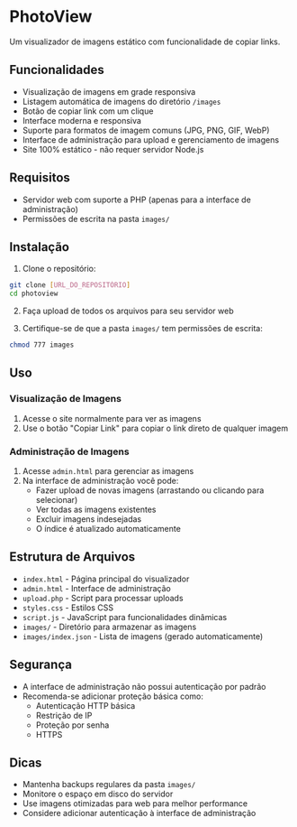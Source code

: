 # PhotoView

Um visualizador de imagens estático com funcionalidade de copiar links.

## Funcionalidades

- Visualização de imagens em grade responsiva
- Listagem automática de imagens do diretório `/images`
- Botão de copiar link com um clique
- Interface moderna e responsiva
- Suporte para formatos de imagem comuns (JPG, PNG, GIF, WebP)
- Interface de administração para upload e gerenciamento de imagens
- Site 100% estático - não requer servidor Node.js

## Requisitos

- Servidor web com suporte a PHP (apenas para a interface de administração)
- Permissões de escrita na pasta `images/`

## Instalação

1. Clone o repositório:
```bash
git clone [URL_DO_REPOSITÓRIO]
cd photoview
```

2. Faça upload de todos os arquivos para seu servidor web

3. Certifique-se de que a pasta `images/` tem permissões de escrita:
```bash
chmod 777 images
```

## Uso

### Visualização de Imagens
1. Acesse o site normalmente para ver as imagens
2. Use o botão "Copiar Link" para copiar o link direto de qualquer imagem

### Administração de Imagens
1. Acesse `admin.html` para gerenciar as imagens
2. Na interface de administração você pode:
   - Fazer upload de novas imagens (arrastando ou clicando para selecionar)
   - Ver todas as imagens existentes
   - Excluir imagens indesejadas
   - O índice é atualizado automaticamente

## Estrutura de Arquivos

- `index.html` - Página principal do visualizador
- `admin.html` - Interface de administração
- `upload.php` - Script para processar uploads
- `styles.css` - Estilos CSS
- `script.js` - JavaScript para funcionalidades dinâmicas
- `images/` - Diretório para armazenar as imagens
- `images/index.json` - Lista de imagens (gerado automaticamente)

## Segurança

- A interface de administração não possui autenticação por padrão
- Recomenda-se adicionar proteção básica como:
  - Autenticação HTTP básica
  - Restrição de IP
  - Proteção por senha
  - HTTPS

## Dicas

- Mantenha backups regulares da pasta `images/`
- Monitore o espaço em disco do servidor
- Use imagens otimizadas para web para melhor performance
- Considere adicionar autenticação à interface de administração 